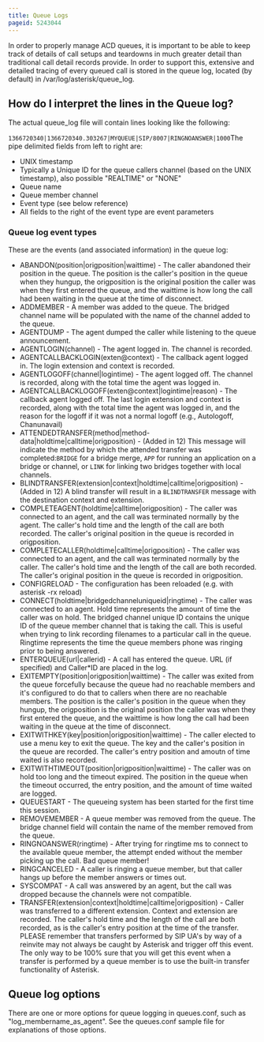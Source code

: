```yaml
---
title: Queue Logs
pageid: 5243044
---
```


In order to properly manage ACD queues, it is important to be able to keep track of details of call setups and teardowns in much greater detail than traditional call detail records provide. In order to support this, extensive and detailed tracing of every queued call is stored in the queue log, located (by default) in /var/log/asterisk/queue_log.

How do I interpret the lines in the Queue log?
----------------------------------------------

The actual queue_log file will contain lines looking like the following:

`1366720340|1366720340.303267|MYQUEUE|SIP/8007|RINGNOANSWER|1000`The pipe delimited fields from left to right are:

* UNIX timestamp
* Typically a Unique ID for the queue callers channel (based on the UNIX timestamp), also possible "REALTIME" or "NONE"
* Queue name
* Queue member channel
* Event type (see below reference)
* All fields to the right of the event type are event parameters

### Queue log event types

These are the events (and associated information) in the queue log:

* ABANDON(position|origposition|waittime) - The caller abandoned their position in the queue. The position is the caller's position in the queue when they hungup, the origposition is the original position the caller was when they first entered the queue, and the waittime is how long the call had been waiting in the queue at the time of disconnect.
* ADDMEMBER - A member was added to the queue. The bridged channel name will be populated with the name of the channel added to the queue.
* AGENTDUMP - The agent dumped the caller while listening to the queue announcement.
* AGENTLOGIN(channel) - The agent logged in. The channel is recorded.
* AGENTCALLBACKLOGIN(exten@context) - The callback agent logged in. The login extension and context is recorded.
* AGENTLOGOFF(channel|logintime) - The agent logged off. The channel is recorded, along with the total time the agent was logged in.
* AGENTCALLBACKLOGOFF(exten@context|logintime|reason) - The callback agent logged off. The last login extension and context is recorded, along with the total time the agent was logged in, and the reason for the logoff if it was not a normal logoff (e.g., Autologoff, Chanunavail)
* ATTENDEDTRANSFER(method|method-data|holdtime|calltime|origposition) - (Added in 12) This message will indicate the method by which the attended transfer was completed:`BRIDGE` for a bridge merge, `APP` for running an application on a bridge or channel, or `LINK` for linking two bridges together with local channels.
* BLINDTRANSFER(extension|context|holdtime|calltime|origposition) - (Added in 12) A blind transfer will result in a `BLINDTRANSFER` message with the destination context and extension.
* COMPLETEAGENT(holdtime|calltime|origposition) - The caller was connected to an agent, and the call was terminated normally by the agent. The caller's hold time and the length of the call are both recorded. The caller's original position in the queue is recorded in origposition.
* COMPLETECALLER(holdtime|calltime|origposition) - The caller was connected to an agent, and the call was terminated normally by the caller. The caller's hold time and the length of the call are both recorded. The caller's original position in the queue is recorded in origposition.
* CONFIGRELOAD - The configuration has been reloaded (e.g. with asterisk -rx reload)
* CONNECT(holdtime|bridgedchanneluniqueid|ringtime) - The caller was connected to an agent. Hold time represents the amount of time the caller was on hold. The bridged channel unique ID contains the unique ID of the queue member channel that is taking the call. This is useful when trying to link recording filenames to a particular call in the queue. Ringtime represents the time the queue members phone was ringing prior to being answered.
* ENTERQUEUE(url|callerid) - A call has entered the queue. URL (if specified) and Caller\*ID are placed in the log.
* EXITEMPTY(position|origposition|waittime) - The caller was exited from the queue forcefully because the queue had no reachable members and it's configured to do that to callers when there are no reachable members. The position is the caller's position in the queue when they hungup, the origposition is the original position the caller was when they first entered the queue, and the waittime is how long the call had been waiting in the queue at the time of disconnect.
* EXITWITHKEY(key|position|origposition|waittime) - The caller elected to use a menu key to exit the queue. The key and the caller's position in the queue are recorded. The caller's entry position and amoutn of time waited is also recorded.
* EXITWITHTIMEOUT(position|origposition|waittime) - The caller was on hold too long and the timeout expired. The position in the queue when the timeout occurred, the entry position, and the amount of time waited are logged.
* QUEUESTART - The queueing system has been started for the first time this session.
* REMOVEMEMBER - A queue member was removed from the queue. The bridge channel field will contain the name of the member removed from the queue.
* RINGNOANSWER(ringtime) - After trying for ringtime ms to connect to the available queue member, the attempt ended without the member picking up the call. Bad queue member!
* RINGCANCELED - A caller is ringing a queue member, but that caller hangs up before the member answers or times out.
* SYSCOMPAT - A call was answered by an agent, but the call was dropped because the channels were not compatible.
* TRANSFER(extension|context|holdtime|calltime|origposition) - Caller was transferred to a different extension. Context and extension are recorded. The caller's hold time and the length of the call are both recorded, as is the caller's entry position at the time of the transfer. PLEASE remember that transfers performed by SIP UA's by way of a reinvite may not always be caught by Asterisk and trigger off this event. The only way to be 100% sure that you will get this event when a transfer is performed by a queue member is to use the built-in transfer functionality of Asterisk.

Queue log options
-----------------

There are one or more options for queue logging in queues.conf, such as "log_membername_as_agent". See the queues.conf sample file for explanations of those options.
